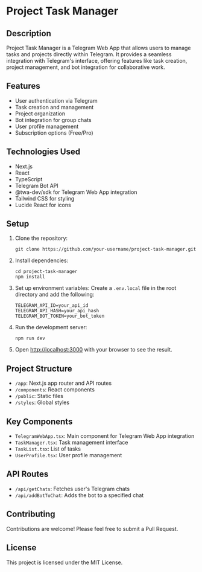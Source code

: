 # Project Task Manager

## Description

Project Task Manager is a Telegram Web App that allows users to manage tasks and projects directly within Telegram. It provides a seamless integration with Telegram's interface, offering features like task creation, project management, and bot integration for collaborative work.

## Features

- User authentication via Telegram
- Task creation and management
- Project organization
- Bot integration for group chats
- User profile management
- Subscription options (Free/Pro)

## Technologies Used

- Next.js
- React
- TypeScript
- Telegram Bot API
- @twa-dev/sdk for Telegram Web App integration
- Tailwind CSS for styling
- Lucide React for icons

## Setup

1. Clone the repository:
   ```
   git clone https://github.com/your-username/project-task-manager.git
   ```

2. Install dependencies:
   ```
   cd project-task-manager
   npm install
   ```

3. Set up environment variables:
   Create a `.env.local` file in the root directory and add the following:
   ```
   TELEGRAM_API_ID=your_api_id
   TELEGRAM_API_HASH=your_api_hash
   TELEGRAM_BOT_TOKEN=your_bot_token
   ```

4. Run the development server:
   ```
   npm run dev
   ```

5. Open [http://localhost:3000](http://localhost:3000) with your browser to see the result.

## Project Structure

- `/app`: Next.js app router and API routes
- `/components`: React components
- `/public`: Static files
- `/styles`: Global styles

## Key Components

- `TelegramWebApp.tsx`: Main component for Telegram Web App integration
- `TaskManager.tsx`: Task management interface
- `TaskList.tsx`: List of tasks
- `UserProfile.tsx`: User profile management

## API Routes

- `/api/getChats`: Fetches user's Telegram chats
- `/api/addBotToChat`: Adds the bot to a specified chat

## Contributing

Contributions are welcome! Please feel free to submit a Pull Request.

## License

This project is licensed under the MIT License.
